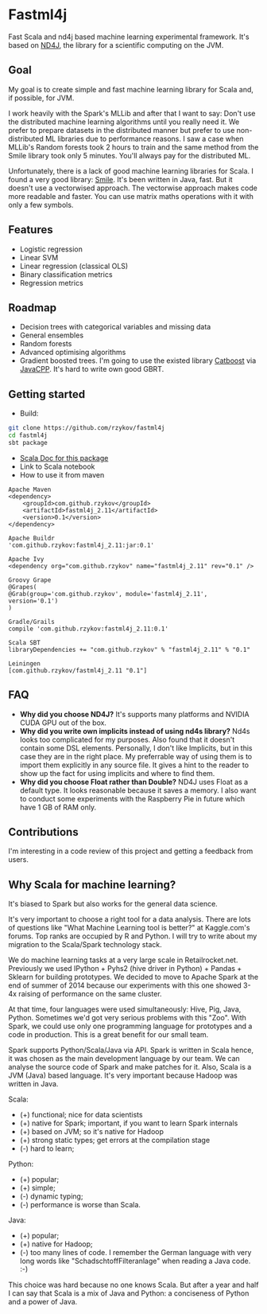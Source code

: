 # Fastml4j
Fast Scala and nd4j based machine learning experimental framework. It's based on 
[ND4J](https://github.com/deeplearning4j/nd4j), the library for a scientific computing on the JVM. 

## Goal
My goal is to create simple and fast  machine learning library for Scala and, if possible, 
for JVM.  

I work heavily with the Spark's MLLib and after that I want to say: Don't use the distributed machine 
learning algorithms until you really need it. We prefer to prepare datasets 
in the distributed manner but 
prefer to use non-distributed ML libraries due to performance reasons. I saw a case when 
MLLib's  Random forests took 2 hours to train and the same method from the Smile library 
took only 5 minutes. You'll always pay for the distributed ML. 

Unfortunately, there is a lack of good machine learning libraries for Scala. I found a very 
good library: [Smile](https://github.com/haifengl/smile). It's been written in Java, fast. But it doesn't use a vectorwised 
approach. The vectorwise approach makes code more readable and faster. You can use matrix maths 
operations with it with only a few symbols.

## Features
* Logistic regression
* Linear SVM
* Linear regression (classical OLS)
* Binary classification metrics
* Regression metrics

## Roadmap
* Decision trees with categorical variables and missing data
* General ensembles
* Random forests
* Advanced optimising algorithms
* Gradient boosted trees. I'm going to use the existed library [Catboost](https://github.com/catboost/catboost) 
via [JavaCPP](https://github.com/bytedeco/javacpp-presets). It's hard to write own good GBRT.

## Getting started
* Build:
```bash
git clone https://github.com/rzykov/fastml4j
cd fastml4j
sbt package
```   
* [Scala Doc for this package](https://rzykov.github.io/fastml4j/api/)
* Link to Scala notebook
* How to use it from maven
```
Apache Maven
<dependency>
    <groupId>com.github.rzykov</groupId>
    <artifactId>fastml4j_2.11</artifactId>
    <version>0.1</version>
</dependency>
    
Apache Buildr
'com.github.rzykov:fastml4j_2.11:jar:0.1'
   
Apache Ivy
<dependency org="com.github.rzykov" name="fastml4j_2.11" rev="0.1" />
    
Groovy Grape
@Grapes( 
@Grab(group='com.github.rzykov', module='fastml4j_2.11', version='0.1') 
)
    
Gradle/Grails
compile 'com.github.rzykov:fastml4j_2.11:0.1'
    
Scala SBT
libraryDependencies += "com.github.rzykov" % "fastml4j_2.11" % "0.1"
    
Leiningen
[com.github.rzykov/fastml4j_2.11 "0.1"]
```

## FAQ
* __Why did you choose ND4J?__
  It's supports many platforms and  NVIDIA CUDA GPU out of the box. 
* __Why did you write own implicits instead of using nd4s library?__
  Nd4s looks too complicated for my purposes. Also found that it doesn't contain some DSL 
  elements. Personally, I don't like Implicits, but in this case they are in the right place.
  My preferrable way of using them is to import them explicitly in any source file. 
  It gives a hint to the reader to show up the fact for using implicits and where to find them.  
* __Why did you choose Float rather than Double?__
  ND4J uses Float as a default type. It looks reasonable  because it saves a memory. 
  I also want to conduct some experiments with the Raspberry Pie in future which have 1 GB of RAM only.
 
## Contributions
I'm interesting in a code review of this project and getting a feedback from users.

## Why Scala for machine learning?

It's biased to Spark but also works for the general data science.

It's very important to choose a right tool for a data analysis. There are lots of questions like "What Machine Learning tool is better?" at Kaggle.com's forums. Top ranks are occupied by R and Python. I will try to write about my migration to the Scala/Spark technology stack.

We do machine learning tasks at a very large scale in Retailrocket.net. Previously we used  IPython + Pyhs2 (hive driver in Python) + Pandas + Sklearn for building prototypes. We decided to move to Apache Spark at the end of summer of 2014 because our experiments with this one showed 3-4x raising of performance on the same cluster.

At that time, four languages  were used simultaneously: Hive, Pig, Java, Python. Sometimes we'd got very serious problems with this "Zoo". With Spark, we could use only one programming language for prototypes and a code in production. This is a great benefit for our small team.

Spark supports Python/Scala/Java via API. Spark is written in Scala hence, it was chosen as the main development language by our team. We can analyse the source code of Spark and make patches for it. Also, Scala is a JVM (Java) based language. It's very important because Hadoop was written in Java.

Scala:
* (+) functional; nice for data scientists
* (+) native for Spark; important, if you want to learn Spark internals
* (+) based on JVM; so it's native for Hadoop
* (+) strong static types; get errors at the compilation stage
* (-) hard to learn; 

Python:
* (+) popular;
* (+) simple;
* (-) dynamic typing;
* (-) performance is worse than Scala.

Java:
* (+) popular;
* (+) native for Hadoop;
* (-) too many lines of code. I remember the German language with very long words like "SchadschtoffFilteranlage" when reading a Java code. :-)

This choice was hard because no one knows Scala. But after a year and half I can say that Scala is a mix of Java and Python: a conciseness of Python and a power of Java.
